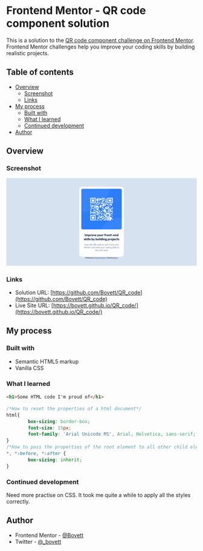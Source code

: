 # Frontend Mentor - QR code component solution

This is a solution to the [QR code component challenge on Frontend Mentor](https://www.frontendmentor.io/challenges/qr-code-component-iux_sIO_H). Frontend Mentor challenges help you improve your coding skills by building realistic projects. 

## Table of contents

- [Overview](#overview)
  - [Screenshot](#screenshot)
  - [Links](#links)
- [My process](#my-process)
  - [Built with](#built-with)
  - [What I learned](#what-i-learned)
  - [Continued development](#continued-development)
- [Author](#author)


## Overview

### Screenshot

![Project Screenshot](images/Screenshot-Frontend-Mentor-QR-code-component.png)


### Links

- Solution URL: [https://github.com/Bovett/QR_code](https://github.com/Bovett/QR_code)
- Live Site URL: [https://bovett.github.io/QR_code/](https://bovett.github.io/QR_code/)

## My process

### Built with

- Semantic HTML5 markup
- Vanilla CSS


### What I learned

```html
<h1>Some HTML code I'm proud of</h1>
```
```css
/*How to reset the properties of a html document*/
html{
        box-sizing: border-box;
        font-size: 15px;
        font-family: 'Arial Unicode MS', Arial, Helvetica, sans-serif;
}
/*How to pass the properties of the root element to all other child elements*/
*, *:before, *:after {
        box-sizing: inherit;
}
```
### Continued development

Need more practise on CSS. It took me quite a while to apply all the styles correctly.

## Author

- Frontend Mentor - [@Bovett](https://www.frontendmentor.io/profile/Bovett)
- Twitter - [@_bovett](https://www.twitter.com/_bovett)
